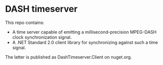 # DASH timeserver

This repo contains:

* A time server capable of emitting a millisecond-precision MPEG-DASH clock synchronization signal.
* A .NET Standard 2.0 client library for synchronizing against such a time signal.

The latter is published as DashTimeserver.Client on nuget.org.